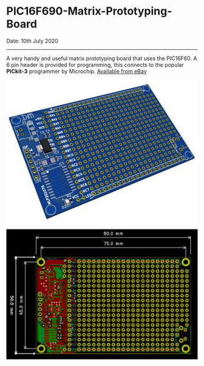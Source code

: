 # PIC16F690-Matrix-Prototyping-Board
Date: 10th July 2020

---

A very handy and useful matrix prototyping board that uses the PIC16F60. A 6 pin header is provided for programming, this connects to the popular **PICkit-3** programmer by Microchip. [Available from eBay](https://www.ebay.co.uk/sch/mlabs2018/m.html?_nkw=&_armrs=1&_ipg=&_from=)

![PCB Layout](https://github.com/Mottramlabs/PIC16F690-Matrix-Prototyping-Board/blob/master/Board%20Details/PIX201076.jpg?raw=true)



![Dims](https://github.com/Mottramlabs/PIC16F690-Matrix-Prototyping-Board/blob/master/Board%20Details/Dims.png?raw=true)